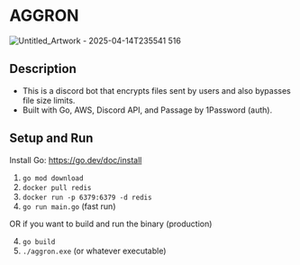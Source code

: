 

# AGGRON
![Untitled_Artwork - 2025-04-14T235541 516](https://github.com/user-attachments/assets/a3288b35-7b61-4647-8247-a4182205c864)

## Description
- This is a discord bot that encrypts files sent by users and also bypasses file size limits. 
- Built with Go, AWS, Discord API, and Passage by 1Password (auth).

## Setup and Run
Install Go: https://go.dev/doc/install

1. `go mod download`
2. `docker pull redis`
3. `docker run -p 6379:6379 -d redis`
4. `go run main.go` (fast run)

OR if you want to build and run the binary (production)

4. `go build`
5. `./aggron.exe` (or whatever executable)
